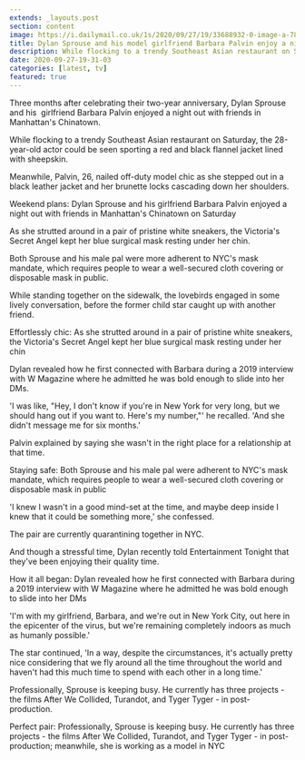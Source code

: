 ```yaml
---
extends: _layouts.post
section: content
image: https://i.dailymail.co.uk/1s/2020/09/27/19/33688932-0-image-a-78_1601229946356.jpg 
title: Dylan Sprouse and his model girlfriend Barbara Palvin enjoy a night out with friends in Soho 
description: While flocking to a trendy Southeast Asian restaurant on Saturday, the 28-year-old actor could be seen sporting a red and black flannel jacket lined with  sheepskin. 
date: 2020-09-27-19-31-03 
categories: [latest, tv] 
featured: true 
--- 
```

Three months after celebrating their two-year anniversary, Dylan Sprouse and his  girlfriend Barbara Palvin enjoyed a night out with friends in Manhattan's Chinatown. 

While flocking to a trendy Southeast Asian restaurant on Saturday, the 28-year-old actor could be seen sporting a red and black flannel jacket lined with sheepskin. 

Meanwhile, Palvin, 26, nailed off-duty model chic as she stepped out in a black leather jacket and her brunette locks cascading down her shoulders.  

Weekend plans: Dylan Sprouse and his girlfriend Barbara Palvin enjoyed a night out with friends in Manhattan's Chinatown on Saturday 

As she strutted around in a pair of pristine white sneakers, the Victoria's Secret Angel kept her blue surgical mask resting under her chin.  

Both Sprouse and his male pal were more adherent to NYC's mask mandate, which requires people to wear a well-secured cloth covering or disposable mask in public. 

While standing together on the sidewalk, the lovebirds engaged in some lively conversation, before the former child star caught up with another friend. 

Effortlessly chic: As she strutted around in a pair of pristine white sneakers, the Victoria's Secret Angel kept her blue surgical mask resting under her chin

Dylan revealed how he first connected with Barbara during a 2019 interview with W Magazine where he admitted he was bold enough to slide into her DMs. 

'I was like, "Hey, I don't know if you're in New York for very long, but we should hang out if you want to. Here's my number,"' he recalled. 'And she didn't message me for six months.'

Palvin explained by saying she wasn't in the right place for a relationship at that time.

Staying safe: Both Sprouse and his male pal were adherent to NYC's mask mandate, which requires people to wear a well-secured cloth covering or disposable mask in public

'I knew I wasn't in a good mind-set at the time, and maybe deep inside I knew that it could be something more,' she confessed.

The pair are currently quarantining together in NYC.  

And though a stressful time, Dylan recently told Entertainment Tonight that they've been enjoying their quality time.  

How it all began: Dylan revealed how he first connected with Barbara during a 2019 interview with W Magazine where he admitted he was bold enough to slide into her DMs 

'I'm with my girlfriend, Barbara, and we're out in New York City, out here in the epicenter of the virus, but we're remaining completely indoors as much as humanly possible.' 

The star continued, 'In a way, despite the circumstances, it's actually pretty nice considering that we fly around all the time throughout the world and haven't had this much time to spend with each other in a long time.'

Professionally, Sprouse is keeping busy. He currently has three projects - the films After We Collided, Turandot, and Tyger Tyger - in post-production.  

Perfect pair: Professionally, Sprouse is keeping busy. He currently has three projects - the films After We Collided, Turandot, and Tyger Tyger - in post-production; meanwhile, she is working as a model in NYC 

